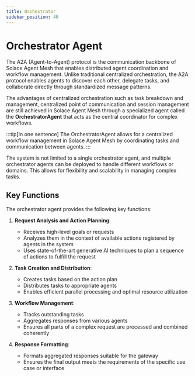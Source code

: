 ```yaml
---
title: Orchestrator
sidebar_position: 40
---
```


# Orchestrator Agent

The A2A (Agent-to-Agent) protocol is the communication backbone of Solace Agent Mesh that enables distributed agent coordination and workflow management. Unlike traditional centralized orchestration, the A2A protocol enables agents to discover each other, delegate tasks, and collaborate directly through standardized message patterns.

The advantages of centralized orchestration such as task breakdown and management, centralized point of communication and session management are still achieved in Solace Agent Mesh through a specialized agent called the **OrchestratorAgent** that acts as the central coordinator for complex workflows.



:::tip[In one sentence]
The OrchestratorAgent allows for a centralized workflow management in Solace Agent Mesh by coordinating tasks and communication between agents.
:::

The system is not limited to a single orchestrator agent, and multiple orchestrator agents can be deployed to handle different workflows or domains. This allows for flexibility and scalability in managing complex tasks.

## Key Functions

The orchestrator agent provides the following key functions:

1. **Request Analysis and Action Planning**:

   - Receives high-level goals or requests
   - Analyzes them in the context of available actions registered by agents in the system
   - Uses state-of-the-art generative AI techniques to plan a sequence of actions to fulfill the request

2. **Task Creation and Distribution**:

   - Creates tasks based on the action plan
   - Distributes tasks to appropriate agents
   - Enables efficient parallel processing and optimal resource utilization

3. **Workflow Management**:

   - Tracks outstanding tasks
   - Aggregates responses from various agents
   - Ensures all parts of a complex request are processed and combined coherently

4. **Response Formatting**:
   - Formats aggregated responses suitable for the gateway
   - Ensures the final output meets the requirements of the specific use case or interface

